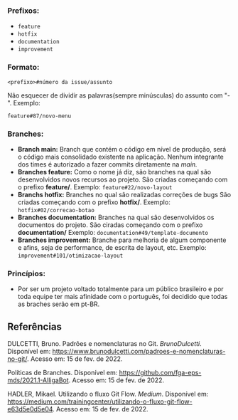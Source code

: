 ### Prefixos:
- ```feature```
- ```hotfix```
- ```documentation```
- ```improvement```

### Formato:
```
<prefixo>#número da issue/assunto
```

Não esquecer de dividir as palavras(sempre minúsculas) do assunto com "-".
Exemplo: 
```
feature#87/novo-menu
```

### Branches:

- **Branch main:** Branch que contém o código em nível de produção, será o código mais consolidado existente na aplicação. Nenhum integrante dos times é autorizado a fazer commits diretamente na *main.*
- **Branches feature:** Como o nome já diz, são branches na qual são desenvolvidos novos recursos ao projeto. São criadas começando com o prefixo **feature/**.
Exemplo: ```feature#22/novo-layout```
- **Branchs hotfix:** Branches no qual são realizadas correções de bugs São criadas começando com o prefixo **hotfix/**.
Exemplo: ```hotfix#02/correcao-botao```
- **Branches documentation:** Branches na qual são desenvolvidos os documentos do projeto. São ciradas começando com o prefixo **documentation/**
Exemplo: ```documentation#49/template-documento```
- **Branches improvement:** Branche para melhoria de algum componente e afins, seja de performance, de escrita de layout, etc. Exemplo: ```improvement#101/otimizacao-layout```

### Princípios:
- Por ser um projeto voltado totalmente para um público brasileiro e por toda equipe ter mais afinidade com o português, foi decidido que todas as braches serão em pt-BR.

## Referências

DULCETTI, Bruno. Padrões e nomenclaturas no Git. *BrunoDulcetti*. Disponível em: <https://www.brunodulcetti.com/padroes-e-nomenclaturas-no-git/>. Acesso em: 15 de fev. de 2022.

Políticas de Branches. Disponível em: <https://github.com/fga-eps-mds/2021.1-AlligaBot>. Acesso em: 15 de fev. de 2022.

HADLER, Mikael. Utilizando o fluxo Git Flow. *Medium*. Disponível em: <https://medium.com/trainingcenter/utilizando-o-fluxo-git-flow-e63d5e0d5e04>. Acesso em: 15 de fev. de 2022.